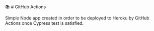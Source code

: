 📚 # GitHub Actions

Simple Node app created in order to be deployed to Heroku by GitHub Actions once Cypress test is satisfied.
